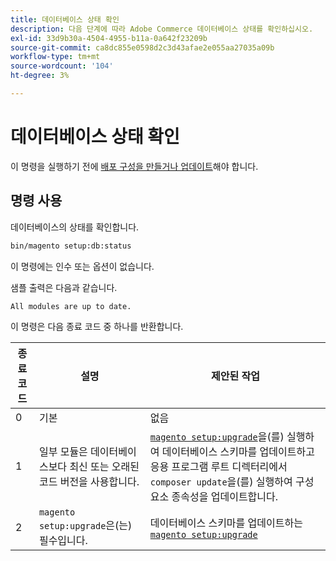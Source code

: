 ```yaml
---
title: 데이터베이스 상태 확인
description: 다음 단계에 따라 Adobe Commerce 데이터베이스 상태를 확인하십시오.
exl-id: 33d9b30a-4504-4955-b11a-0a642f23209b
source-git-commit: ca8dc855e0598d2c3d43afae2e055aa27035a09b
workflow-type: tm+mt
source-wordcount: '104'
ht-degree: 3%

---
```


# 데이터베이스 상태 확인

이 명령을 실행하기 전에 [배포 구성을 만들거나 업데이트](deployment.md)해야 합니다.

## 명령 사용

데이터베이스의 상태를 확인합니다.

```bash
bin/magento setup:db:status
```

이 명령에는 인수 또는 옵션이 없습니다.

샘플 출력은 다음과 같습니다.

```
All modules are up to date.
```

이 명령은 다음 종료 코드 중 하나를 반환합니다.

| 종료 코드 | 설명 | 제안된 작업 |
|--------------|--------------|---------------|
| 0 | 기본 | 없음 |
| 1 | 일부 모듈은 데이터베이스보다 최신 또는 오래된 코드 버전을 사용합니다. | [`magento setup:upgrade`](database-upgrade.md)을(를) 실행하여 데이터베이스 스키마를 업데이트하고 응용 프로그램 루트 디렉터리에서 `composer update`을(를) 실행하여 구성 요소 종속성을 업데이트합니다. |
| 2 | `magento setup:upgrade`은(는) 필수입니다. | 데이터베이스 스키마를 업데이트하는 [`magento setup:upgrade`](database-upgrade.md) |
